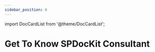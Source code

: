 ```yaml
---
sidebar_position: 6
---
```


import DocCardList from '@theme/DocCardList';

# Get To Know SPDocKit Consultant

<DocCardList />


